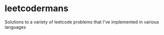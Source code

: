 # leetcodermans
Solutions to a variety of leetcode problems that I've implemented in various languages
